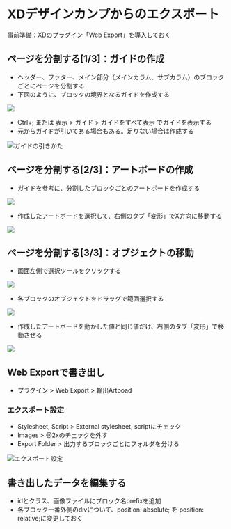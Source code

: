 # XDデザインカンプからのエクスポート

事前準備：XDのプラグイン「Web Export」を導入しておく

## ページを分割する[1/3]：ガイドの作成
- ヘッダー、フッター、メイン部分（メインカラム、サブカラム）のブロックごとにページを分割する
- 下図のように、ブロックの境界となるガイドを作成する

![](/image_01.JPG)

- Ctrl+; または 表示 > ガイド > ガイドをすべて表示 でガイドを表示する
- 元からガイドが引いてある場合もある。足りない場合は作成する

![ガイドの引きかた](https://nomad-cafe-20.com/wp-content/uploads/2021/04/guide-line-Xd.gif)
## ページを分割する[2/3]：アートボードの作成
- ガイドを参考に、分割したブロックごとのアートボードを作成する

![](/image_05.JPG)

- 作成したアートボードを選択して、右側のタブ「変形」でX方向に移動する

![](/image_06.png)
## ページを分割する[3/3]：オブジェクトの移動
- 画面左側で選択ツールをクリックする

![](/image_07.png)
- 各ブロックのオブジェクトをドラッグで範囲選択する

![](/image_08.JPG)
- 作成したアートボードを動かした値と同じ値だけ、右側のタブ「変形」で移動させる

![](/image_09.png)

## Web Exportで書き出し
- プラグイン > Web Export > 輸出Artboad
### エクスポート設定
- Stylesheet, Script > External stylesheet, scriptにチェック
- Images > @2xのチェックを外す
- Export Folder > 出力するブロックごとにフォルダを分ける

![エクスポート設定](/image_03.png)

## 書き出したデータを編集する
- idとクラス、画像ファイルにブロック名prefixを追加
- 各ブロック一番外側のdivについて、position: absolute; を position: relative;に変更しておく
